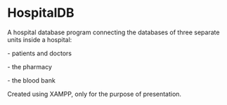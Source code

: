 # HospitalDB

A hospital database program connecting the databases of three separate units inside a hospital:
    <p>- patients and doctors</p>
    <p>- the pharmacy</p>
    <p>- the blood bank</p>

Created using XAMPP, only for the purpose of presentation.
